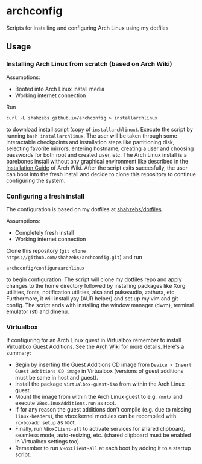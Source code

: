 # archconfig
Scripts for installing and configuring Arch Linux using my dotfiles

## Usage
### Installing Arch Linux from scratch (based on Arch Wiki)
Assumptions:
- Booted into Arch Linux install media
- Working internet connection
  
Run
```
curl -L shahzebs.github.io/archconfig > installarchlinux
```
to download install script (copy of `installarchlinux`). Execute the script by running `bash installarchlinux`.
The user will be taken through some interactable checkpoints and installation steps like partitioning disk, selecting favorite mirrors, entering hostname, creating a user and choosing passwords for both root and created user, etc.
The Arch Linux install is a barebones install without any graphical environment like described in the [Installation Guide](https://wiki.archlinux.org/index.php/Installation_guide) of Arch Wiki.
After the script exits succesfully, the user can boot into the fresh install and decide to clone this repository to continue configuring the system.

### Configuring a fresh install
The configuration is based on my dotfiles at [shahzebs/dotfiles](https://github.com/shahzebs/dotfiles).

Assumptions:
- Completely fresh install
- Working internet connection

Clone this repository (`git clone https://github.com/shahzebs/archconfig.git`) and run
```
archconfig/configurearchlinux
```
to begin configuration.
The script will clone my dotfiles repo and apply changes to the home directory followed by installing packages like Xorg utilities, fonts, notification utilities, alsa and pulseaudio, zathura, etc. Furthermore, it will install yay (AUR helper) and set up my vim and git config. The script ends with installing the window manager (dwm), terminal emulator (st) and dmenu.

### Virtualbox
If configuring for an Arch Linux guest in Virtualbox remember to install Virtualbox Guest Additions. See the [Arch Wiki](https://wiki.archlinux.org/index.php/VirtualBox/Install_Arch_Linux_as_a_guest#Install_the_Guest_Additions) for more details. Here's a summary:

- Begin by inserting the Guest Additions CD image from `Device > Insert Guest Additions CD image` in Virtualbox (versions of guest additions must be same in host and guest). 
- Install the package `virtualbox-guest-iso` from within the Arch Linux guest.
- Mount the image from within the Arch Linux guest to e.g. `/mnt/` and execute `VBoxLinuxAdditions.run` as root.
- If for any reason the guest additions don't compile (e.g. due to missing `linux-headers`), the vbox kernel modules can be recompiled with `rcvboxadd setup` as root.
- Finally, run `VBoxClient-all` to activate services for shared clipboard, seamless mode, auto-resizing, etc. (shared clipboard must be enabled in Virtualbox settings too).
- Remember to run `VBoxClient-all` at each boot by adding it to a startup script. 
